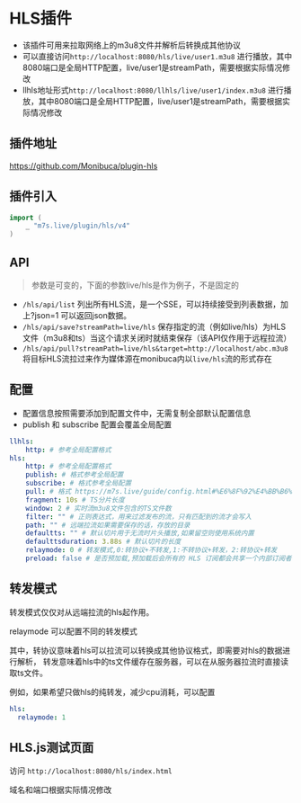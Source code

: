 # HLS插件

- 该插件可用来拉取网络上的m3u8文件并解析后转换成其他协议
- 可以直接访问`http://localhost:8080/hls/live/user1.m3u8` 进行播放，其中8080端口是全局HTTP配置，live/user1是streamPath，需要根据实际情况修改
- llhls地址形式`http://localhost:8080/llhls/live/user1/index.m3u8` 进行播放，其中8080端口是全局HTTP配置，live/user1是streamPath，需要根据实际情况修改

## 插件地址

https://github.com/Monibuca/plugin-hls

## 插件引入
```go
import (
    _ "m7s.live/plugin/hls/v4"
)
```

## API
> 参数是可变的，下面的参数live/hls是作为例子，不是固定的
- `/hls/api/list`
列出所有HLS流，是一个SSE，可以持续接受到列表数据，加上?json=1 可以返回json数据。
- `/hls/api/save?streamPath=live/hls`
保存指定的流（例如live/hls）为HLS文件（m3u8和ts）当这个请求关闭时就结束保存（该API仅作用于远程拉流）
- `/hls/api/pull?streamPath=live/hls&target=http://localhost/abc.m3u8`
将目标HLS流拉过来作为媒体源在monibuca内以`live/hls`流的形式存在
## 配置
- 配置信息按照需要添加到配置文件中，无需复制全部默认配置信息
- publish 和 subscribe 配置会覆盖全局配置
```yaml
llhls:
    http: # 参考全局配置格式
hls:
    http: # 参考全局配置格式
    publish: # 格式参考全局配置
    subscribe: # 格式参考全局配置
    pull: # 格式 https://m7s.live/guide/config.html#%E6%8F%92%E4%BB%B6%E9%85%8D%E7%BD%AE
    fragment: 10s # TS分片长度
    window: 2 # 实时流m3u8文件包含的TS文件数
    filter: "" # 正则表达式，用来过滤发布的流，只有匹配到的流才会写入
    path: "" # 远端拉流如果需要保存的话，存放的目录
    defaultts: "" # 默认切片用于无流时片头播放,如果留空则使用系统内置
    defaulttsduration: 3.88s # 默认切片的长度
    relaymode: 0 # 转发模式,0:转协议+不转发,1:不转协议+转发，2:转协议+转发
    preload: false # 是否预加载,预加载后会所有的 HLS 订阅都会共享一个内部订阅者，可以加快播放速度，但是无法使用按需关流
```

## 转发模式
转发模式仅仅对从远端拉流的hls起作用。

relaymode 可以配置不同的转发模式

其中，转协议意味着hls可以拉流可以转换成其他协议格式，即需要对hls的数据进行解析，
转发意味着hls中的ts文件缓存在服务器，可以在从服务器拉流时直接读取ts文件。

例如，如果希望只做hls的纯转发，减少cpu消耗，可以配置
  
```yaml
hls:
  relaymode: 1
```
## HLS.js测试页面

访问 `http://localhost:8080/hls/index.html`

域名和端口根据实际情况修改